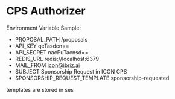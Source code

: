 CPS Authorizer
=======

Environment Variable Sample:
- PROPOSAL_PATH                     /proposals
- API_KEY                           qeTasdcn==
- API_SECRET                        nacPuTacnsd==
- REDIS_URL                         redis://localhost:6379
- MAIL_FROM                         icon@ibriz.ai
- SUBJECT                           Sponsorship Request in ICON CPS
- SPONSORSHIP_REQUEST_TEMPLATE      sponsorship-requested

templates are stored in ses
